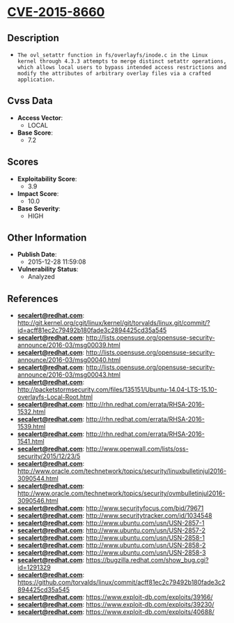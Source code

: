 
# [CVE-2015-8660](http://git.kernel.org/cgit/linux/kernel/git/torvalds/linux.git/commit/?id=acff81ec2c79492b180fade3c2894425cd35a545)

## Description

- `The ovl_setattr function in fs/overlayfs/inode.c in the Linux kernel through 4.3.3 attempts to merge distinct setattr operations, which allows local users to bypass intended access restrictions and modify the attributes of arbitrary overlay files via a crafted application.`

## Cvss Data

- **Access Vector**:
  - LOCAL
- **Base Score**:
  - 7.2

## Scores

- **Exploitability Score**:
  - 3.9
- **Impact Score**:
  - 10.0
- **Base Severity**:
  - HIGH

## Other Information

- **Publish Date**:
  - 2015-12-28 11:59:08
- **Vulnerability Status**:
  - Analyzed

## References

- **secalert@redhat.com**: http://git.kernel.org/cgit/linux/kernel/git/torvalds/linux.git/commit/?id=acff81ec2c79492b180fade3c2894425cd35a545
- **secalert@redhat.com**: http://lists.opensuse.org/opensuse-security-announce/2016-03/msg00039.html
- **secalert@redhat.com**: http://lists.opensuse.org/opensuse-security-announce/2016-03/msg00040.html
- **secalert@redhat.com**: http://lists.opensuse.org/opensuse-security-announce/2016-03/msg00043.html
- **secalert@redhat.com**: http://packetstormsecurity.com/files/135151/Ubuntu-14.04-LTS-15.10-overlayfs-Local-Root.html
- **secalert@redhat.com**: http://rhn.redhat.com/errata/RHSA-2016-1532.html
- **secalert@redhat.com**: http://rhn.redhat.com/errata/RHSA-2016-1539.html
- **secalert@redhat.com**: http://rhn.redhat.com/errata/RHSA-2016-1541.html
- **secalert@redhat.com**: http://www.openwall.com/lists/oss-security/2015/12/23/5
- **secalert@redhat.com**: http://www.oracle.com/technetwork/topics/security/linuxbulletinjul2016-3090544.html
- **secalert@redhat.com**: http://www.oracle.com/technetwork/topics/security/ovmbulletinjul2016-3090546.html
- **secalert@redhat.com**: http://www.securityfocus.com/bid/79671
- **secalert@redhat.com**: http://www.securitytracker.com/id/1034548
- **secalert@redhat.com**: http://www.ubuntu.com/usn/USN-2857-1
- **secalert@redhat.com**: http://www.ubuntu.com/usn/USN-2857-2
- **secalert@redhat.com**: http://www.ubuntu.com/usn/USN-2858-1
- **secalert@redhat.com**: http://www.ubuntu.com/usn/USN-2858-2
- **secalert@redhat.com**: http://www.ubuntu.com/usn/USN-2858-3
- **secalert@redhat.com**: https://bugzilla.redhat.com/show_bug.cgi?id=1291329
- **secalert@redhat.com**: https://github.com/torvalds/linux/commit/acff81ec2c79492b180fade3c2894425cd35a545
- **secalert@redhat.com**: https://www.exploit-db.com/exploits/39166/
- **secalert@redhat.com**: https://www.exploit-db.com/exploits/39230/
- **secalert@redhat.com**: https://www.exploit-db.com/exploits/40688/

